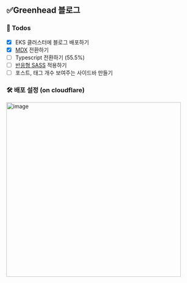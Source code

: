 ## ✅Greenhead 블로그

### 📝 Todos

- [x] EKS 클러스터에 블로그 배포하기
- [x] [MDX](https://github.com/mdx-js/mdx/) 전환하기
- [ ] Typescript 전환하기 (55.5%)
- [ ] [반응형 SASS](https://tech.devsisters.com/posts/shrinking-webpage/) 적용하기
- [ ] 포스트, 태그 개수 보여주는 사이드바 만들기

### 🛠️ 배포 설정 (on cloudflare)

<img width="458" alt="image" src="https://github.com/shren207/greenhead-blog/assets/85833148/0dbaedfe-93e9-4660-8be4-c1dd8c01a7f4">
